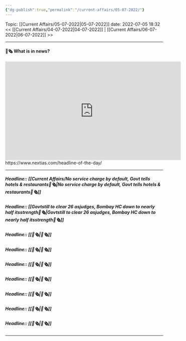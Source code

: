 ```yaml
---
{"dg-publish":true,"permalink":"/current-affairs/05-07-2022/"}
---
```



Topic: [[Current Affairs/05-07-2022\|05-07-2022]]
date: 2022-07-05 18:32
<< [[Current Affairs/04-07-2022\|04-07-2022]] | [[Current Affairs/06-07-2022\|06-07-2022]] >>

----
#### 📰🗞️ What is in news? 
 <iframe width="560" height="315" src="https://www.youtube-nocookie.com/embed/videoseries?list=PL1sgm5x8M9FBddLMD9ZAEEYl6HoSAbej1" title="YouTube video player" frameborder="0" allow="accelerometer; autoplay; clipboard-write; encrypted-media; gyroscope; picture-in-picture" allowfullscreen></iframe>
https://www.nextias.com/headline-of-the-day/

---
##### Headline:: [[Current Affairs/No service charge by default, Govt tells hotels & restaurants📰🗞️\|No service charge by default, Govt tells hotels & restaurants📰🗞️]]
##### Headline:: [[Govtstill to clear 26 asjudges, Bombay HC down to nearly half itsstrength📰🗞️\|Govtstill to clear 26 asjudges, Bombay HC down to nearly half itsstrength📰🗞️]]
##### Headline:: [[📰🗞️\|📰🗞️]]
##### Headline:: [[📰🗞️\|📰🗞️]]
##### Headline:: [[📰🗞️\|📰🗞️]]
##### Headline:: [[📰🗞️\|📰🗞️]]
##### Headline:: [[📰🗞️\|📰🗞️]]
##### Headline:: [[📰🗞️\|📰🗞️]]
##### Headline:: [[📰🗞️\|📰🗞️]]


----
